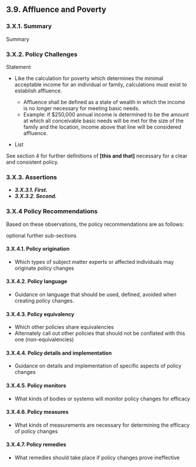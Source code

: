 3.9.  Affluence and Poverty
--------------------------------------

### 3.X.1.  Summary
Summary

### 3.X.2.  Policy Challenges
Statement

- Like the calculation for poverty which determines the minimal acceptable income for an individual or family, calculations must exist to establish affluence.
    - Affluence shall be defined as a state of wealth in which the income is no longer necessary for meeting basic needs.
    - Example: if $250,000 annual income is determined to be the amount at which all conceivable basic needs will be met for the size of the family and the location, income above that line will be considered affluence.
    
- List

See section 4 for further definitions of **[this and that]** necessary for a clear and consistent policy.

### 3.X.3. Assertions 

-  *__3.X.3.1. First.__*
-  *__3.X.3.2. Second.__*

### 3.X.4  Policy Recommendations
Based on these observations, the policy recommendations are as follows:

optional further sub-sections

#### 3.X.4.1. Policy origination
- Which types of subject matter experts or affected individuals may originate policy changes

#### 3.X.4.2. Policy language
- Guidance on language that should be used, defined, avoided when creating policy changes.

#### 3.X.4.3. Policy equivalency
- Which other policies share equivalencies
- Alternately call out other policies that should not be conflated with this one (non-equivalencies)

#### 3.X.4.4. Policy details and implementation
- Guidance on details and implementation of specific aspects of policy changes

#### 3.X.4.5. Policy monitors 
- What kinds of bodies or systems will monitor policy changes for efficacy

#### 3.X.4.6. Policy measures
- What kinds of measurements are necessary for determining the efficacy of policy changes

#### 3.X.4.7. Policy remedies
- What remedies should take place if policy changes prove ineffective 
